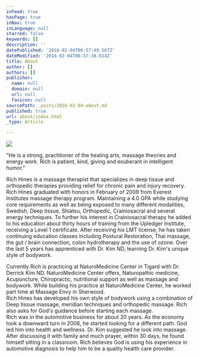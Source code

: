 ```yaml
---
inFeed: true
hasPage: true
inNav: true
inLanguage: null
starred: false
keywords: []
description: ''
datePublished: '2016-02-04T06:57:49.567Z'
dateModified: '2016-02-04T06:57:38.614Z'
title: About
author: []
authors: []
publisher:
  name: null
  domain: null
  url: null
  favicon: null
sourcePath: _posts/2016-02-04-about.md
published: true
url: about/index.html
_type: Article

---
```

![](https://the-grid-user-content.s3-us-west-2.amazonaws.com/7ba2a0be-b021-45d4-97a2-0f8535eef89b.png)

"He is a strong, practitioner of the healing arts, massage theories and energy work. Rich is patient, kind, giving and exuberant in intelligent humor."

Rich Hines is a massage therapist that specializes in deep tissue and orthopedic therapies providing relief for chronic pain and injury recovery.  
Rich Hines graduated with honors in February of 2009 from Everest Institutes massage therapy program. Maintaining a 4.0 GPA while studying core requirements as well as being exposed to many different modalities, Swedish, Deep tissue, Shiatsu, Orthopedic, Crainiosacral and several energy techniques. To further his interest in Crainiosacral therapy he added to his education about thirty hours of training from the Upledger Institute, receiving a Level 1 certificate. After receiving his LMT license, he has taken continuing education classes including Postural Restoration, Thai massage, the gut / brain connection, colon hydrotherapy and the use of ozone. Over the last 5 years has apprenticed with Dr. Kim ND, learning Dr. Kim's unique style of bodywork.

Currently Rich is practicing at NaturoMedicine Center in Tigard with Dr. Derrick Kim ND. NaturoMedicine Center offers, Naturopathic medicine, Acupuncture, Chiropractic, nutritional support as well as massage and bodywork. While building his practice at NaturoMedicine Center, he worked part time at Massage Envy in Sherwood.  
Rich Hines has developed his own style of bodywork using a combination of Deep tissue massage, meridian techniques and orthopedic massage. Rich also asks for God's guidance before starting each massage.  
Rich was in the automotive business for about 20 years. As the economy took a downward turn in 2008, he started looking for a different path. God led him into health and wellness. Dr. Kim suggested he look into massage. After discussing it with family and much prayer, within 30 days, he found himself sitting in a classroom. Rich believes God is using his experience in automotive diagnosis to help him to be a quality health care provider.